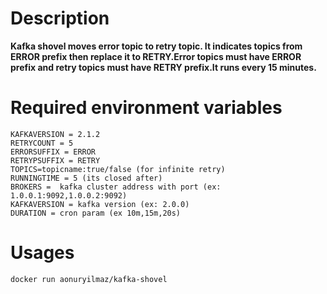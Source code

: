 # Description
**Kafka shovel moves error topic to retry topic. It indicates topics from ERROR prefix then replace it to RETRY.Error topics must have ERROR prefix and retry topics must have RETRY prefix.It runs every 15 minutes.**

# Required environment variables
	KAFKAVERSION = 2.1.2
    RETRYCOUNT = 5
	ERRORSUFFIX = ERROR
	RETRYPSUFFIX = RETRY
	TOPICS=topicname:true/false (for infinite retry)
	RUNNINGTIME = 5 (its closed after)
	BROKERS =  kafka cluster address with port (ex: 1.0.0.1:9092,1.0.0.2:9092)
	KAFKAVERSION = kafka version (ex: 2.0.0)
	DURATION = cron param (ex 10m,15m,20s)

# Usages
    docker run aonuryilmaz/kafka-shovel
    
